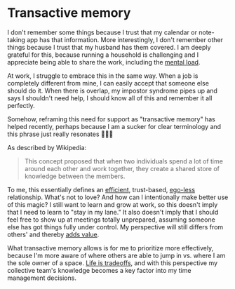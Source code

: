 # Transactive memory

I don't remember some things because I trust that my calendar or note-taking app has that information. More interestingly, I don't remember other things because I trust that my husband has them covered. I am deeply grateful for this, because running a household is challenging and I appreciate being able to share the work, including the [mental load](https://english.emmaclit.com/2017/05/20/you-shouldve-asked/).

At work, I struggle to embrace this in the same way. When a job is completely different from mine, I can easily accept that someone else should do it. When there is overlap, my impostor syndrome pipes up and says I shouldn't need help, I should know all of this and remember it all perfectly. 

<!-- TODO note: impostor syndrome link -->

Somehow, reframing this need for support as "transactive memory" has helped recently, perhaps because I am a sucker for clear terminology and this phrase just really resonates 🤷🏻‍♀️ 

<!-- TODO note: sucker for clear terminology -->

As described by Wikipedia:
> This concept proposed that when two individuals spend a lot of time around each other and work together, they create a shared store of knowledge between the members.

To me, this essentially defines an [efficient](../view_your_job_as_a_matrix/), trust-based, [ego-less](../humility_is_key_to_collaboration/) relationship. What's not to love? And how can I intentionally make better use of this magic? I still want to learn and grow at work, so this doesn't imply that I need to learn to "stay in my lane." It also doesn't imply that I should feel free to show up at meetings totally unprepared, assuming someone else has got things fully under control. My perspective will still differs from others' and thereby [adds value](https://greatergood.berkeley.edu/article/item/how_diversity_makes_us_smarter). 

<!-- TODO link sth around trust, around magic, around staying in your lane, around different perspectives -->

What transactive memory allows is for me to prioritize more effectively, because I'm more aware of where others are able to jump in vs. where I am the sole owner of a space. [Life is tradeoffs](../life_is_tradeoffs/), and with this perspective my collective team's knowledge becomes a key factor into my time management decisions.

<!-- TODO time is finite may better link to a dif snippet -->

